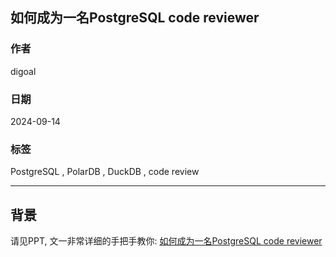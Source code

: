 ## 如何成为一名PostgreSQL code reviewer  
                                                                                  
### 作者                                                      
digoal                                                      
                                                             
### 日期                                                           
2024-09-14                                                    
                                                          
### 标签                                                        
PostgreSQL , PolarDB , DuckDB , code review   
                                                                                 
----                                                          
                                                                        
## 背景     
  
请见PPT, 文一非常详细的手把手教你: [如何成为一名PostgreSQL code reviewer](20240914_02_doc_001.pptx)  
   
  
  
